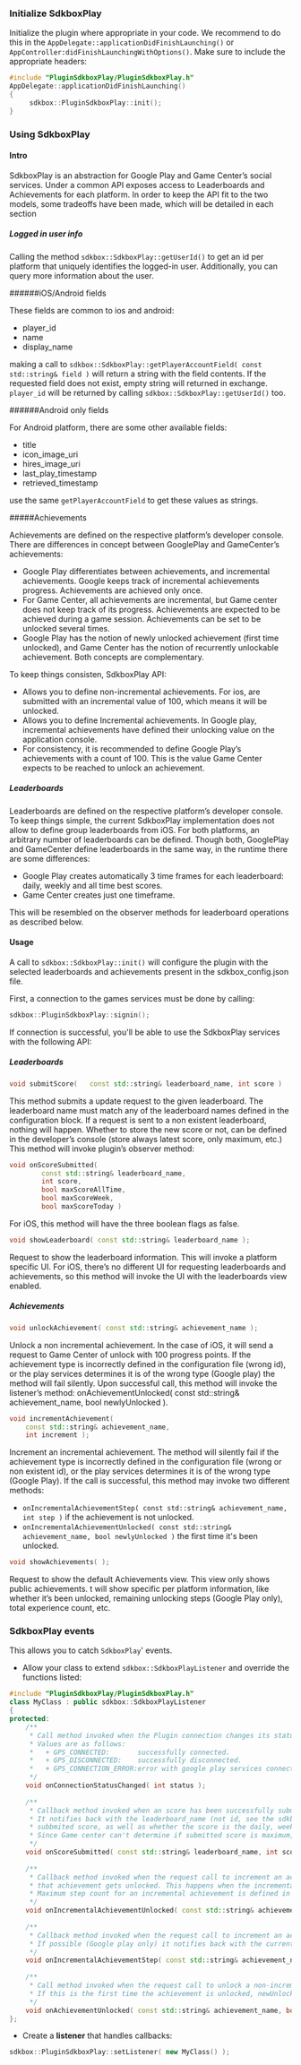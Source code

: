 ### Initialize SdkboxPlay
Initialize the plugin where appropriate in your code. We recommend to do this in the `AppDelegate::applicationDidFinishLaunching()` or `AppController:didFinishLaunchingWithOptions()`. Make sure to include the appropriate headers:

```cpp
#include "PluginSdkboxPlay/PluginSdkboxPlay.h"
AppDelegate::applicationDidFinishLaunching()
{
     sdkbox::PluginSdkboxPlay::init();
}
```

### Using SdkboxPlay


#### Intro
SdkboxPlay is an abstraction for Google Play and Game Center’s social services. Under a common API exposes access to Leaderboards and Achievements for each platform.
In order to keep the API fit to the two models, some tradeoffs have been made, which will be detailed in each section

##### Logged in user info

Calling the method `sdkbox::SdkboxPlay::getUserId()` to get an id per platform that uniquely identifies the logged-in user.
Additionally, you can query more information about the user. 

######iOS/Android fields

These fields are common to ios and android:
* player_id
* name
* display_name

making a call to `sdkbox::SdkboxPlay::getPlayerAccountField( const std::string& field )` will return a string with the field
contents.
If the requested field does not exist, empty string will returned in exchange.
`player_id` will be returned by calling `sdkbox::SdkboxPlay::getUserId()` too.

######Android only fields

For Android platform, there are some other available fields:

* title
* icon_image_uri
* hires_image_uri
* last_play_timestamp
* retrieved_timestamp

use the same `getPlayerAccountField` to get these values as strings.

#####Achievements

Achievements are defined on the respective platform’s developer console.
There are differences in concept between GooglePlay and GameCenter’s achievements:
+ Google Play differentiates between achievements, and incremental achievements. Google keeps track of incremental achievements progress. Achievements are achieved only once.
+ For Game Center, all achievements are incremental, but Game center does not keep track of its progress. Achievements are expected to be achieved during a game session. Achievements can be set to be unlocked several times.
+ Google Play has the notion of newly unlocked achievement (first time unlocked), and Game Center has the notion of recurrently unlockable achievement. Both concepts are complementary.

To keep things consisten, SdkboxPlay API:

+ Allows you to define non-incremental achievements. For ios, are submitted with an incremental value of 100, which means it will be unlocked.
+ Allows you to define Incremental achievements. In Google play, incremental achievements have defined their unlocking value on the application console. 
+ For consistency, it is recommended to define Google Play’s achievements with a count of 100. This is the value Game Center expects to be reached to unlock an achievement.

##### Leaderboards

Leaderboards are defined on the respective platform’s developer console.
To keep things simple, the current SdkboxPlay implementation does not allow to define group leaderboards from iOS. For both platforms, an arbitrary number of leaderboards can be defined.
Though both, GooglePlay and GameCenter define leaderboards in the same way, in the runtime there are some differences:

+ Google Play creates automatically 3 time frames for each leaderboard: daily, weekly and all time best scores.
+ Game Center creates just one timeframe.

This will be resembled on the observer methods for leaderboard operations as described below.

#### Usage

A call to `sdkbox::SdkboxPlay::init()` will configure the plugin with the selected leaderboards and achievements present in the sdkbox_config.json file.

First, a connection to the games services must be done by calling:

```cpp
sdkbox::PluginSdkboxPlay::signin();
```

If connection is successful, you'll be able to use the SdkboxPlay services with the following API:

##### Leaderboards

```cpp
void submitScore(   const std::string& leaderboard_name, int score )
```

This method submits a update request to the given leaderboard. The leaderboard name must match any of the leaderboard names defined in the configuration block.
If a request is sent to a non existent leaderboard, nothing will happen.
Whether to store the new score or not, can be defined in the developer’s console (store always latest score, only maximum, etc.)
This method will invoke plugin’s observer method: 

```cpp
void onScoreSubmitted(
        const std::string& leaderboard_name, 
        int score, 
        bool maxScoreAllTime, 
        bool maxScoreWeek, 
        bool maxScoreToday )
```

For iOS, this method will have the three boolean flags as false.

```cpp
void showLeaderboard( const std::string& leaderboard_name );
```

Request to show the leaderboard information. This will invoke a platform specific UI.
For iOS, there’s no different UI for requesting leaderboards and achievements, so this method will invoke the UI with the leaderboards view enabled.

##### Achievements

```cpp
void unlockAchievement( const std::string& achievement_name );
```

Unlock a non incremental achievement. In the case of iOS, it will send a request to Game Center of unlock with 100 progress points.
If the achievement type is incorrectly defined in the configuration file (wrong id), or the play services determines it is of the wrong type (Google play) the method will fail silently.
Upon successful call, this method will invoke the listener’s method: onAchievementUnlocked( const std::string& achievement_name, bool newlyUnlocked ).

```cpp
void incrementAchievement( 
    const std::string& achievement_name, 
    int increment );
```

Increment an incremental achievement.
The method will silently fail if the achievement type is incorrectly defined in the configuration file (wrong or non existent id), or the play services determines it is of the wrong type (Google Play).
If the call is successful, this method may invoke two different methods:
+ `onIncrementalAchievementStep( const std::string& achievement_name, int step )` if the achievement is not unlocked.
+ `onIncrementalAchievementUnlocked( const std::string& achievement_name, bool newlyUnlocked )` the first time it's been unlocked.

```cpp
void showAchievements( );
```

Request to show the default Achievements view. This view only shows public achievements.
t will show specific per platform information, like whether it’s been unlocked, remaining unlocking steps (Google Play only), total experience count, etc.


### SdkboxPlay events
This allows you to catch `SdkboxPlay`' events.

* Allow your class to extend `sdkbox::SdkboxPlayListener` and override the functions listed:
```cpp
#include "PluginSdkboxPlay/PluginSdkboxPlay.h"
class MyClass : public sdkbox::SdkboxPlayListener
{
protected:
    /**
     * Call method invoked when the Plugin connection changes its status.
     * Values are as follows:
     *   + GPS_CONNECTED:       successfully connected.
     *   + GPS_DISCONNECTED:    successfully disconnected.
     *   + GPS_CONNECTION_ERROR:error with google play services connection.
     */
    void onConnectionStatusChanged( int status );
    
    /**
     * Callback method invoked when an score has been successfully submitted to a leaderboard.
     * It notifies back with the leaderboard_name (not id, see the sdkbox_config.json file) and the
     * subbmited score, as well as whether the score is the daily, weekly, or all time best score.
     * Since Game center can't determine if submitted score is maximum, it will send the max score flags as false.
     */
    void onScoreSubmitted( const std::string& leaderboard_name, int score, bool maxScoreAllTime, bool maxScoreWeek, bool maxScoreToday );
    
    /**
     * Callback method invoked when the request call to increment an achievement is succeessful and
     * that achievement gets unlocked. This happens when the incremental step count reaches its maximum value. 
     * Maximum step count for an incremental achievement is defined in the google play developer console.
     */
    void onIncrementalAchievementUnlocked( const std::string& achievement_name );
    
    /**
     * Callback method invoked when the request call to increment an achievement is successful.
     * If possible (Google play only) it notifies back with the current achievement step count.
     */
    void onIncrementalAchievementStep( const std::string& achievement_name, int step );
    
    /**
     * Call method invoked when the request call to unlock a non-incremental achievement is successful.
     * If this is the first time the achievement is unlocked, newUnlocked will be true.
     */
    void onAchievementUnlocked( const std::string& achievement_name, bool newlyUnlocked );
};
```

* Create a __listener__ that handles callbacks:
```cpp
sdkbox::PluginSdkboxPlay::setListener( new MyClass() );
```
